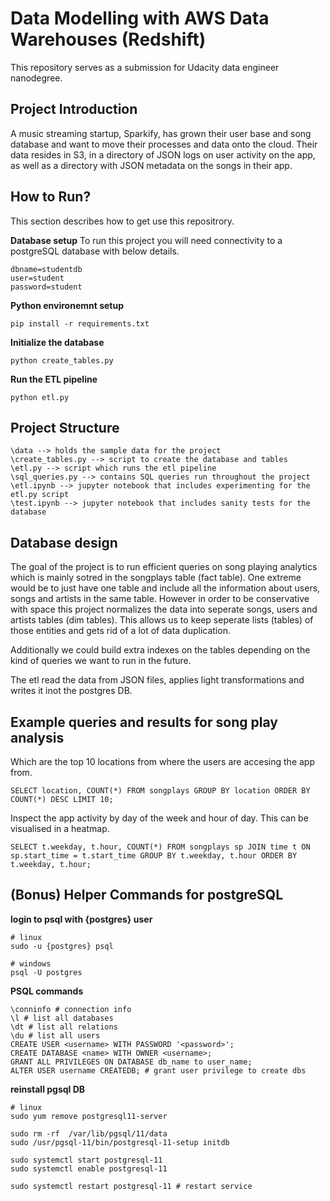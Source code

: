# Data Modelling with AWS Data Warehouses (Redshift)

This repository serves as a submission for Udacity data engineer nanodegree.

## Project Introduction
A music streaming startup, Sparkify, has grown their user base and song database and want to move their processes and data onto the cloud. Their data resides in S3, in a directory of JSON logs on user activity on the app, as well as a directory with JSON metadata on the songs in their app.

## How to Run?

This section describes how to get use this repositrory.

**Database setup**
To run this project you will need connectivity to a postgreSQL database with below details.
```
dbname=studentdb
user=student
password=student
```

**Python environemnt setup**
```
pip install -r requirements.txt
```

**Initialize the database**
```
python create_tables.py
```

**Run the ETL pipeline**
```
python etl.py
```

## Project Structure
```
\data --> holds the sample data for the project
\create_tables.py --> script to create the database and tables
\etl.py --> script which runs the etl pipeline
\sql_queries.py --> contains SQL queries run throughout the project
\etl.ipynb --> jupyter notebook that includes experimenting for the etl.py script
\test.ipynb --> jupyter notebook that includes sanity tests for the database
```

## Database design

The goal of the project is to run efficient queries on song playing analytics which is mainly sotred in the songplays table (fact table).
One extreme would be to just have one table and include all the information about users, songs and artists in the same table.
However in order to be conservative with space this project normalizes the data into seperate songs, users and artists tables (dim tables).
This allows us to keep seperate lists (tables) of those entities and gets rid of a lot of data duplication.

Additionally we could build extra indexes on the tables depending on the kind of queries we want to run in the future.

The etl read the data from JSON files, applies light transformations and writes it inot the postgres DB.

## Example queries and results for song play analysis

Which are the top 10 locations from where the users are accesing the app from.
```
SELECT location, COUNT(*) FROM songplays GROUP BY location ORDER BY COUNT(*) DESC LIMIT 10;
```

Inspect the app activity by day of the week and hour of day. This can be visualised in a heatmap.
```
SELECT t.weekday, t.hour, COUNT(*) FROM songplays sp JOIN time t ON sp.start_time = t.start_time GROUP BY t.weekday, t.hour ORDER BY t.weekday, t.hour;
```


## (Bonus) Helper Commands for postgreSQL

**login to psql with {postgres} user**
```
# linux
sudo -u {postgres} psql

# windows
psql -U postgres
```

**PSQL commands**
```
\conninfo # connection info
\l # list all databases
\dt # list all relations
\du # list all users
CREATE USER <username> WITH PASSWORD '<password>';
CREATE DATABASE <name> WITH OWNER <username>;
GRANT ALL PRIVILEGES ON DATABASE db_name to user_name;
ALTER USER username CREATEDB; # grant user privilege to create dbs
```

**reinstall pgsql DB**
```
# linux
sudo yum remove postgresql11-server

sudo rm -rf  /var/lib/pgsql/11/data
sudo /usr/pgsql-11/bin/postgresql-11-setup initdb

sudo systemctl start postgresql-11
sudo systemctl enable postgresql-11

sudo systemctl restart postgresql-11 # restart service
```

